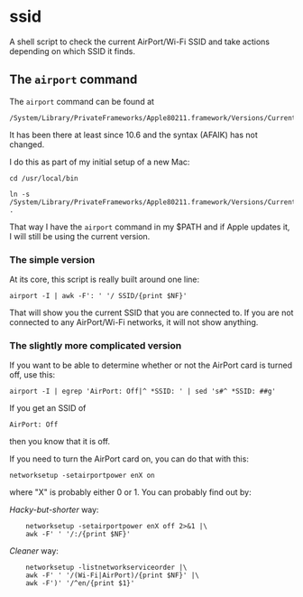 ssid
====

A shell script to check the current AirPort/Wi-Fi SSID and take actions depending on which SSID it finds.

## The `airport` command ##

The `airport` command can be found at 

	/System/Library/PrivateFrameworks/Apple80211.framework/Versions/Current/Resources/airport

It has been there at least since 10.6 and the syntax (AFAIK) has not changed.

I do this as part of my initial setup of a new Mac:

	cd /usr/local/bin
	
	ln -s /System/Library/PrivateFrameworks/Apple80211.framework/Versions/Current/Resources/airport .

That way I have the `airport` command in my $PATH and if Apple updates it, I will still be using the current version.

### The simple version ###

At its core, this script is really built around one line:

	airport -I | awk -F': ' '/ SSID/{print $NF}'

That will show you the current SSID that you are connected to. If you are not connected to any AirPort/Wi-Fi networks, it will not show anything.

### The slightly more complicated version ###

If you want to be able to determine whether or not the AirPort card is turned off, use this:

	airport -I | egrep 'AirPort: Off|^ *SSID: ' | sed 's#^ *SSID: ##g'

If you get an SSID of

	AirPort: Off

then you know that it is off.

If you need to turn the AirPort card on, you can do that with this:

	networksetup -setairportpower enX on

where "X" is probably either 0 or 1. You can probably find out by:

*Hacky-but-shorter* way:

		networksetup -setairportpower enX off 2>&1 |\
		awk -F' ' '/:/{print $NF}'

*Cleaner* way:

		networksetup -listnetworkserviceorder |\
		awk -F' ' '/(Wi-Fi|AirPort)/{print $NF}' |\
		awk -F')' '/^en/{print $1}'


